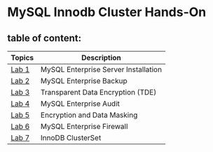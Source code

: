# MySQL Innodb Cluster Hands-On

## table of content:
| Topics | Description |
|--------|--------------------------|
| [Lab 1](https://github.com/muhba25/mysql-innodbcluster/tree/main/Lab%201%20-%20Install) | MySQL Enterprise Server Installation|
| [Lab 2](https://github.com/muhba25/mysql-innodbcluster/tree/main/Lab%202%20-%20Backup) | MySQL Enterprise Backup |
| [Lab 3](https://github.com/muhba25/mysql-innodbcluster/tree/main/Lab%202%20-%20TDE) | Transparent Data Encryption (TDE)  |
| [Lab 4](https://github.com/muhba25/mysql-innodbcluster) | MySQL Enterprise Audit |
| [Lab 5](https://github.com/muhba25/mysql-innodbcluster) | Encryption and Data Masking |
| [Lab 6](https://github.com/muhba25/mysql-innodbcluster) | MySQL Enterprise Firewall |
| [Lab 7](https://github.com/muhba25/mysql-innodbcluster) | InnoDB ClusterSet |
